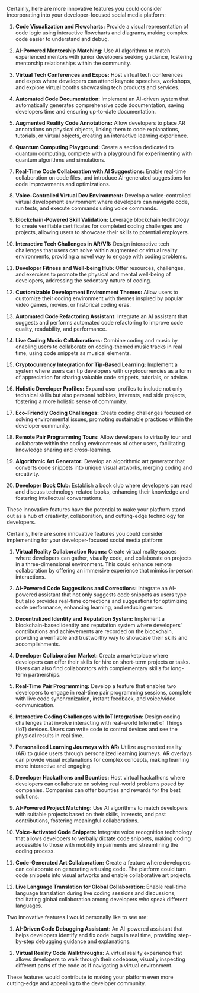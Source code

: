 Certainly, here are more innovative features you could consider incorporating into your developer-focused social media platform:

1. **Code Visualization and Flowcharts:** Provide a visual representation of code logic using interactive flowcharts and diagrams, making complex code easier to understand and debug.

2. **AI-Powered Mentorship Matching:** Use AI algorithms to match experienced mentors with junior developers seeking guidance, fostering mentorship relationships within the community.

3. **Virtual Tech Conferences and Expos:** Host virtual tech conferences and expos where developers can attend keynote speeches, workshops, and explore virtual booths showcasing tech products and services.

4. **Automated Code Documentation:** Implement an AI-driven system that automatically generates comprehensive code documentation, saving developers time and ensuring up-to-date documentation.

5. **Augmented Reality Code Annotations:** Allow developers to place AR annotations on physical objects, linking them to code explanations, tutorials, or virtual objects, creating an interactive learning experience.

6. **Quantum Computing Playground:** Create a section dedicated to quantum computing, complete with a playground for experimenting with quantum algorithms and simulations.

7. **Real-Time Code Collaboration with AI Suggestions:** Enable real-time collaboration on code files, and introduce AI-generated suggestions for code improvements and optimizations.

8. **Voice-Controlled Virtual Dev Environment:** Develop a voice-controlled virtual development environment where developers can navigate code, run tests, and execute commands using voice commands.

9. **Blockchain-Powered Skill Validation:** Leverage blockchain technology to create verifiable certificates for completed coding challenges and projects, allowing users to showcase their skills to potential employers.

10. **Interactive Tech Challenges in AR/VR:** Design interactive tech challenges that users can solve within augmented or virtual reality environments, providing a novel way to engage with coding problems.

11. **Developer Fitness and Well-being Hub:** Offer resources, challenges, and exercises to promote the physical and mental well-being of developers, addressing the sedentary nature of coding.

12. **Customizable Development Environment Themes:** Allow users to customize their coding environment with themes inspired by popular video games, movies, or historical coding eras.

13. **Automated Code Refactoring Assistant:** Integrate an AI assistant that suggests and performs automated code refactoring to improve code quality, readability, and performance.

14. **Live Coding Music Collaborations:** Combine coding and music by enabling users to collaborate on coding-themed music tracks in real time, using code snippets as musical elements.

15. **Cryptocurrency Integration for Tip-Based Learning:** Implement a system where users can tip developers with cryptocurrencies as a form of appreciation for sharing valuable code snippets, tutorials, or advice.

16. **Holistic Developer Profiles:** Expand user profiles to include not only technical skills but also personal hobbies, interests, and side projects, fostering a more holistic sense of community.

17. **Eco-Friendly Coding Challenges:** Create coding challenges focused on solving environmental issues, promoting sustainable practices within the developer community.

18. **Remote Pair Programming Tours:** Allow developers to virtually tour and collaborate within the coding environments of other users, facilitating knowledge sharing and cross-learning.

19. **Algorithmic Art Generator:** Develop an algorithmic art generator that converts code snippets into unique visual artworks, merging coding and creativity.

20. **Developer Book Club:** Establish a book club where developers can read and discuss technology-related books, enhancing their knowledge and fostering intellectual conversations.

These innovative features have the potential to make your platform stand out as a hub of creativity, collaboration, and cutting-edge technology for developers.

Certainly, here are some innovative features you could consider implementing for your developer-focused social media platform:

1. **Virtual Reality Collaboration Rooms:** Create virtual reality spaces where developers can gather, visually code, and collaborate on projects in a three-dimensional environment. This could enhance remote collaboration by offering an immersive experience that mimics in-person interactions.

2. **AI-Powered Code Suggestions and Corrections:** Integrate an AI-powered assistant that not only suggests code snippets as users type but also provides real-time corrections and suggestions for optimizing code performance, enhancing learning, and reducing errors.

3. **Decentralized Identity and Reputation System:** Implement a blockchain-based identity and reputation system where developers' contributions and achievements are recorded on the blockchain, providing a verifiable and trustworthy way to showcase their skills and accomplishments.

4. **Developer Collaboration Market:** Create a marketplace where developers can offer their skills for hire on short-term projects or tasks. Users can also find collaborators with complementary skills for long-term partnerships.

5. **Real-Time Pair Programming:** Develop a feature that enables two developers to engage in real-time pair programming sessions, complete with live code synchronization, instant feedback, and voice/video communication.

6. **Interactive Coding Challenges with IoT Integration:** Design coding challenges that involve interacting with real-world Internet of Things (IoT) devices. Users can write code to control devices and see the physical results in real time.

7. **Personalized Learning Journeys with AR:** Utilize augmented reality (AR) to guide users through personalized learning journeys. AR overlays can provide visual explanations for complex concepts, making learning more interactive and engaging.

8. **Developer Hackathons and Bounties:** Host virtual hackathons where developers can collaborate on solving real-world problems posed by companies. Companies can offer bounties and rewards for the best solutions.

9. **AI-Powered Project Matching:** Use AI algorithms to match developers with suitable projects based on their skills, interests, and past contributions, fostering meaningful collaborations.

10. **Voice-Activated Code Snippets:** Integrate voice recognition technology that allows developers to verbally dictate code snippets, making coding accessible to those with mobility impairments and streamlining the coding process.

11. **Code-Generated Art Collaboration:** Create a feature where developers can collaborate on generating art using code. The platform could turn code snippets into visual artworks and enable collaborative art projects.

12. **Live Language Translation for Global Collaboration:** Enable real-time language translation during live coding sessions and discussions, facilitating global collaboration among developers who speak different languages.

Two innovative features I would personally like to see are:

1. **AI-Driven Code Debugging Assistant:** An AI-powered assistant that helps developers identify and fix code bugs in real time, providing step-by-step debugging guidance and explanations.

2. **Virtual Reality Code Walkthroughs:** A virtual reality experience that allows developers to walk through their codebase, visually inspecting different parts of the code as if navigating a virtual environment.

These features would contribute to making your platform even more cutting-edge and appealing to the developer community.